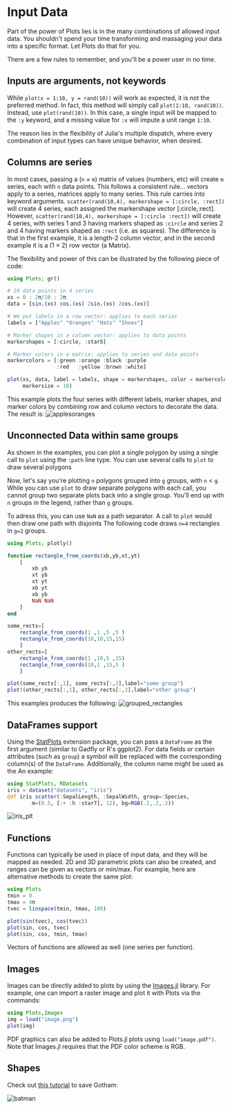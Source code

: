 # Input Data

Part of the power of Plots lies is in the many combinations of allowed input data.
You shouldn't spend your time transforming and massaging your data into a specific format.
Let Plots do that for you.

There are a few rules to remember, and you'll be a power user in no time.

## Inputs are arguments, not keywords

While `plot(x = 1:10, y = rand(10))` will work as expected, it is not the preferred method.  In fact,
this method will simply call `plot(1:10, rand(10))`.  Instead,
use `plot(rand(10))`.  In this case, a single input will be mapped to the `:y` keyword, and a missing
value for `:x` will impute a unit range `1:10`.

The reason lies in the flexibility of Julia's multiple dispatch, where every combination of input types
can have unique behavior, when desired.

## Columns are series

In most cases, passing a (`n` × `m`) matrix of values (numbers, etc) will create `m` series, each with `n` data points.  This follows a consistent rule… vectors apply to a series, matrices apply to many series.  This rule carries into keyword arguments.  `scatter(rand(10,4), markershape = [:circle, :rect])` will create 4 series, each assigned the markershape vector [:circle,:rect].  However, `scatter(rand(10,4), markershape = [:circle :rect])` will create 4 series, with series 1 and 3 having markers shaped as `:circle` and series 2 and 4 having markers shaped as `:rect` (i.e. as squares).  The difference is that in the first example, it is a length-2 column vector, and in the second example it is a (1 × 2) row vector (a Matrix).

The flexibility and power of this can be illustrated by the following piece of code:
```julia
using Plots; gr()

# 10 data points in 4 series
xs = 0 : 2π/10 : 2π
data = [sin.(xs) cos.(xs) 2sin.(xs) 2cos.(xs)]

# We put labels in a row vector: applies to each series
labels = ["Apples" "Oranges" "Hats" "Shoes"]

# Marker shapes in a column vector: applies to data points
markershapes = [:circle, :star5]

# Marker colors in a matrix: applies to series and data points
markercolors = [:green :orange :black :purple
                :red   :yellow :brown :white]

plot(xs, data, label = labels, shape = markershapes, color = markercolors,
     markersize = 10)
```
This example plots the four series with different labels, marker shapes, and marker colors by combining row and column vectors to decorate the data.  The result is:
![applesoranges](examples/img/applesoranges.png)

## Unconnected Data within same groups

As shown in the examples, you can plot a single polygon by using a single call to `plot` using the `:path` line type. You can use several calls to `plot` to draw several polygons

Now, let's say you're plotting `n` polygons grouped into `g` groups, with `n` < `g`. While you can use `plot` to draw separate polygons with each call, you cannot group two separate plots back into a single group. You'll end up with `n` groups in the legend, rather than `g` groups.

To adress this, you can use `NaN` as a path separator. A call to `plot` would then draw one path with disjoints The following code draws `n=4` rectangles in `g=2` groups.

```julia
using Plots; plotly()

function rectangle_from_coords(xb,yb,xt,yt)
	[
		xb yb
		xt yb
		xt yt
		xb yt
		xb yb
		NaN NaN
	]
end

some_rects=[
	rectangle_from_coords(1 ,1 ,5 ,5 )
	rectangle_from_coords(10,10,15,15)
	]
other_rects=[
	rectangle_from_coords(1 ,10,5 ,15)
	rectangle_from_coords(10,1 ,15,5 )
	]

plot(some_rects[:,1], some_rects[:,2],label="some group")
plot!(other_rects[:,1], other_rects[:,2],label="other group")
```
This examples produces the following:
![grouped_rectangles](examples/img/grouped_polygons.png)

## DataFrames support

Using the [StatPlots](https://github.com/JuliaPlots/StatPlots.jl) extension package, you can pass a `DataFrame` as the first argument (similar to Gadfly or R's ggplot2).  For data fields or certain attributes (such as `group`) a symbol will be replaced with the corresponding column(s) of the `DataFrame`.  Additionally, the column name might be used as the   An example:

```julia
using StatPlots, RDatasets
iris = dataset("datasets", "iris")
@df iris scatter(:SepalLength, :SepalWidth, group=:Species,
        m=(0.5, [:+ :h :star7], 12), bg=RGB(.2,.2,.2))
```

![iris_plt](https://cloud.githubusercontent.com/assets/933338/19221014/9bb6ad18-8e08-11e6-9030-9037352e3119.png)

## Functions

Functions can typically be used in place of input data, and they will be mapped as needed. 2D and 3D parametric plots can also be created, and ranges can be given as vectors or min/max.  For example, here are alternative methods to create the same plot:

```julia
using Plots
tmin = 0
tmax = 4π
tvec = linspace(tmin, tmax, 100)

plot(sin(tvec), cos(tvec))
plot(sin, cos, tvec)
plot(sin, cos, tmin, tmax)
```

Vectors of functions are allowed as well (one series per function).

## Images

Images can be directly added to plots by using the [Images.jl](https://github.com/timholy/Images.jl) library. For example, one can import a raster image and plot it with Plots via the commands:

```julia
using Plots,Images
img = load("image.png")
plot(img)
```

PDF graphics can also be added to Plots.jl plots using `load("image.pdf")`. Note that Images.jl requires that the PDF color scheme is RGB.

## Shapes

Check out [this tutorial](https://github.com/tbreloff/ExamplePlots.jl/blob/master/notebooks/batman.ipynb) to save Gotham:

![batman](examples/img/batman.png)

